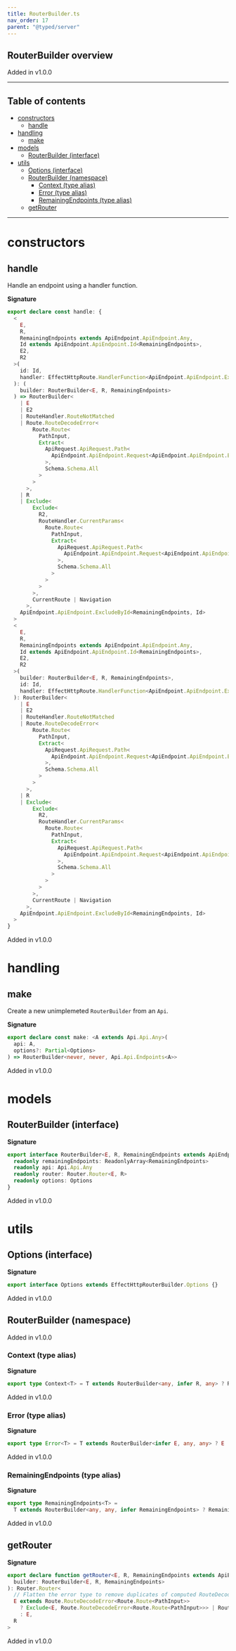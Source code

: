 ```yaml
---
title: RouterBuilder.ts
nav_order: 17
parent: "@typed/server"
---
```


## RouterBuilder overview

Added in v1.0.0

---

<h2 class="text-delta">Table of contents</h2>

- [constructors](#constructors)
  - [handle](#handle)
- [handling](#handling)
  - [make](#make)
- [models](#models)
  - [RouterBuilder (interface)](#routerbuilder-interface)
- [utils](#utils)
  - [Options (interface)](#options-interface)
  - [RouterBuilder (namespace)](#routerbuilder-namespace)
    - [Context (type alias)](#context-type-alias)
    - [Error (type alias)](#error-type-alias)
    - [RemainingEndpoints (type alias)](#remainingendpoints-type-alias)
  - [getRouter](#getrouter)

---

# constructors

## handle

Handle an endpoint using a handler function.

**Signature**

```ts
export declare const handle: {
  <
    E,
    R,
    RemainingEndpoints extends ApiEndpoint.ApiEndpoint.Any,
    Id extends ApiEndpoint.ApiEndpoint.Id<RemainingEndpoints>,
    E2,
    R2
  >(
    id: Id,
    handler: EffectHttpRoute.HandlerFunction<ApiEndpoint.ApiEndpoint.ExtractById<RemainingEndpoints, Id>, R2, E2>
  ): (
    builder: RouterBuilder<E, R, RemainingEndpoints>
  ) => RouterBuilder<
    | E
    | E2
    | RouteHandler.RouteNotMatched
    | Route.RouteDecodeError<
        Route.Route<
          PathInput,
          Extract<
            ApiRequest.ApiRequest.Path<
              ApiEndpoint.ApiEndpoint.Request<ApiEndpoint.ApiEndpoint.ExtractById<RemainingEndpoints, Id>>
            >,
            Schema.Schema.All
          >
        >
      >,
    | R
    | Exclude<
        Exclude<
          R2,
          RouteHandler.CurrentParams<
            Route.Route<
              PathInput,
              Extract<
                ApiRequest.ApiRequest.Path<
                  ApiEndpoint.ApiEndpoint.Request<ApiEndpoint.ApiEndpoint.ExtractById<RemainingEndpoints, Id>>
                >,
                Schema.Schema.All
              >
            >
          >
        >,
        CurrentRoute | Navigation
      >,
    ApiEndpoint.ApiEndpoint.ExcludeById<RemainingEndpoints, Id>
  >
  <
    E,
    R,
    RemainingEndpoints extends ApiEndpoint.ApiEndpoint.Any,
    Id extends ApiEndpoint.ApiEndpoint.Id<RemainingEndpoints>,
    E2,
    R2
  >(
    builder: RouterBuilder<E, R, RemainingEndpoints>,
    id: Id,
    handler: EffectHttpRoute.HandlerFunction<ApiEndpoint.ApiEndpoint.ExtractById<RemainingEndpoints, Id>, R2, E2>
  ): RouterBuilder<
    | E
    | E2
    | RouteHandler.RouteNotMatched
    | Route.RouteDecodeError<
        Route.Route<
          PathInput,
          Extract<
            ApiRequest.ApiRequest.Path<
              ApiEndpoint.ApiEndpoint.Request<ApiEndpoint.ApiEndpoint.ExtractById<RemainingEndpoints, Id>>
            >,
            Schema.Schema.All
          >
        >
      >,
    | R
    | Exclude<
        Exclude<
          R2,
          RouteHandler.CurrentParams<
            Route.Route<
              PathInput,
              Extract<
                ApiRequest.ApiRequest.Path<
                  ApiEndpoint.ApiEndpoint.Request<ApiEndpoint.ApiEndpoint.ExtractById<RemainingEndpoints, Id>>
                >,
                Schema.Schema.All
              >
            >
          >
        >,
        CurrentRoute | Navigation
      >,
    ApiEndpoint.ApiEndpoint.ExcludeById<RemainingEndpoints, Id>
  >
}
```

Added in v1.0.0

# handling

## make

Create a new unimplemeted `RouterBuilder` from an `Api`.

**Signature**

```ts
export declare const make: <A extends Api.Api.Any>(
  api: A,
  options?: Partial<Options>
) => RouterBuilder<never, never, Api.Api.Endpoints<A>>
```

Added in v1.0.0

# models

## RouterBuilder (interface)

**Signature**

```ts
export interface RouterBuilder<E, R, RemainingEndpoints extends ApiEndpoint.ApiEndpoint.Any> extends Pipeable.Pipeable {
  readonly remainingEndpoints: ReadonlyArray<RemainingEndpoints>
  readonly api: Api.Api.Any
  readonly router: Router.Router<E, R>
  readonly options: Options
}
```

Added in v1.0.0

# utils

## Options (interface)

**Signature**

```ts
export interface Options extends EffectHttpRouterBuilder.Options {}
```

Added in v1.0.0

## RouterBuilder (namespace)

Added in v1.0.0

### Context (type alias)

**Signature**

```ts
export type Context<T> = T extends RouterBuilder<any, infer R, any> ? R : never
```

Added in v1.0.0

### Error (type alias)

**Signature**

```ts
export type Error<T> = T extends RouterBuilder<infer E, any, any> ? E : never
```

Added in v1.0.0

### RemainingEndpoints (type alias)

**Signature**

```ts
export type RemainingEndpoints<T> =
  T extends RouterBuilder<any, any, infer RemainingEndpoints> ? RemainingEndpoints : never
```

Added in v1.0.0

## getRouter

**Signature**

```ts
export declare function getRouter<E, R, RemainingEndpoints extends ApiEndpoint.ApiEndpoint.Any>(
  builder: RouterBuilder<E, R, RemainingEndpoints>
): Router.Router<
  // Flatten the error type to remove duplicates of computed RouteDecodeError<Route<PathInput, never>>
  E extends Route.RouteDecodeError<Route.Route<PathInput>>
    ? Exclude<E, Route.RouteDecodeError<Route.Route<PathInput>>> | Route.RouteDecodeError<Route.Route<PathInput>>
    : E,
  R
>
```

Added in v1.0.0
